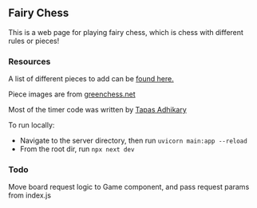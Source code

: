 ## Fairy Chess
This is a web page for playing fairy chess, which is chess with different 
rules or pieces!

### Resources
A list of different pieces to add can be [found here.](https://www.chessvariants.com/graphics.dir/cazaux/catalog.html)

Piece images are from [greenchess.net](https://greenchess.net/info.php?item=downloads)

Most of the timer code was written by [Tapas Adhikary](https://www.tapasadhikary.com/)

To run locally:
* Navigate to the server directory, then run `uvicorn main:app --reload`
* From the root dir, run `npx next dev`

### Todo
Move board request logic to Game component, and pass request params from index.js